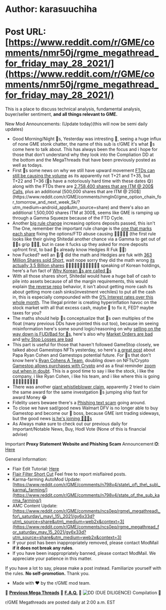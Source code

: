 # Author: karasuuchiha
# Post URL: [https://www.reddit.com/r/GME/comments/nmr50j/rgme_megathread_for_friday_may_28_2021/](https://www.reddit.com/r/GME/comments/nmr50j/rgme_megathread_for_friday_may_28_2021/)


This is a place to discuss technical analysis, fundamental analysis, buyer/seller sentiment, **and all things relevant to GME.**

New Mod Announcements: (Update today)(this will now be semi daily updates)

* Good Morning/Night 🦍s, Yesterday was intresting 🤔,  seeing a huge influx of none GME stonk chatter, the name of this sub is r/GME it's what 🦍s come here to talk about. This has always been the focus and i hope for those that don't understand why they look into the Compliation DD at the bottom and the MegaThreads that have been previously posted as well as todays.
* First 🦍s some news on why we still have upward movement [FTDs can still be causing the volume](https://www.reddit.com/r/Superstonk/comments/nkwhq3/the_dd_has_once_again_proven_to_be_true/gzfa2o5?utm_medium=android_app&utm_source=share&context=3) as its apparently not T+21 and T+35, but T+22 and T+36 (🦍s have a notoriously hard time with these dates 😋) along with the FTDs there are [2,758,400 shares that are ITM @ 200$ Calls](https://www.reddit.com/r/GME/comments/nkxvix/27584_call_contracts_at_200_are_now_itm_and/?utm_medium=android_app&utm_source=share), plus an additional [500,000 shares that are ITM @ 250$](https://www.reddit.com/r/GME/comments/nmgln0/gme_option_chain_for_tomorrow_and_next_week_5k/?utm_medium=android_app&utm_source=share) and there's also an additional 1,500,000 shares ITM at 300$, seems like GME is ramping up through a Gamma Squeeze because of the FTD Cycle.
* Another [big rule change](https://www.reddit.com/r/GME/comments/nmkjzc/srocc2021003_approved_52721_lets_goo/?utm_medium=android_app&utm_source=share) increasing options deposits passed, this isn't The One, remember the important rule change is the [one that marks each share](https://www.reddit.com/r/GME/comments/ngx791/stdtc2021005_update/?utm_medium=android_app&utm_source=share) fixing the options/FTD abuse causing 🚀🚀🚀🚀🚀 (the first rule looks like their giving Shitedal another chance via a Gamma to get out of 💎🙌s grip 🤣🤣🤣, but in case it fucks up they asked for more deposits upfront first, to bad 🦍s already know Hedgies R Fuk 🚀🚀)
* how Fucked? well an 🐜/🦍 did the math and Hedgies are fuk with [363 Million Shares sold Short](https://www.reddit.com/user/LostVirginityToGME/comments/nlyjy9/koreans_are_holding_727404_shares_despite_being/?utm_medium=android_app&utm_source=share),  wait nope sorry they did the math wrong [its actually 3.5 Billion shares](https://www.reddit.com/r/Superstonk/comments/nlyo13/koreans_are_holding_727404_shares_despite_being/gzlp69o?utm_medium=android_app&utm_source=share&context=3) 🚀🚀🚀🚀🚀🚀🚀🚀🚀🚀🚀🚀 speaking of Korean holdings, here's a fun fact of [Why Korean 🦍s are called 🐜s](https://www.reddit.com/r/GME/comments/nlyz3h/for_all_of_us_apes_and_apettes_who_are_learning/gzn0vav?utm_medium=android_app&utm_source=share&context=3)
* With all those shares short, Shitedal would have a huge ball of cash to pile into assets because of all the margin requirements, this would explain [the reverse repo](https://www.reddit.com/r/GME/comments/nmcqws/reverse_repo_overnight_lending_chart_update_for/?utm_medium=android_app&utm_source=share) behavior, it isn't about getting more cash its about getting more cash sinks(investment vechiles) to put all the cash in, this is especially compounded with the [0% Interest rates over this whole month](https://www.reddit.com/r/Superstonk/comments/nkwhq3/the_dd_has_once_again_proven_to_be_true/gzgkxn5?utm_medium=android_app&utm_source=share&context=3). The Illegal printer is creating hyperinflation havoc on the stock market with all that excess cash, maybe 🚀 to fix it, FED? maybe taxes for you?
* The maths should help 🦍s conceptualize that 🦍s own multiples of the float (many previous DDs have pointed this out too), because im seeing misinformation here's some sound logic/reasoning on why [selling on the way down is FUD/Bad for 🦍s](https://www.reddit.com/r/GME/comments/ndj6k3/concerning_wardens_fall_out/gyb5gab?utm_medium=android_app&utm_source=share&context=3),  here's also why [Market Orders are bad](https://www.reddit.com/r/GME/comments/n9ix5o/limit_orders_vs_market_orders_and_attention_uk/?utm_medium=android_app&utm_source=share) and [why Stop Losses are bad](https://www.reddit.com/r/GME/comments/nmcpqi/this_is_why_you_dont_have_stop_limits_set/?utm_medium=android_app&utm_source=share)
* This part is useful for those that haven't followed GameStop closely, we talked about Gamestops NFTs yesterday, so here's [a great post](https://www.reddit.com/r/GME/comments/m52roc/how_gamestop_will_reinvent_the_gaming_marketplace/?utm_medium=android_app&utm_source=share) about Papa Ryan Cohen and Gamestops potential future. For 🦍s that don't know here's [Ryan Cohens A Team](https://www.reddit.com/r/GME/comments/nmcp68/a_company_with_such_a_team_could_never_fail_all/?utm_medium=android_app&utm_source=share),  doubling down on NFTs/Crypto [Gamestop allows purchases with Crypto](https://www.reddit.com/r/GME/comments/nlj69m/did_you_know_you_can_spend_cryptocurrencies_like/gzisewz?utm_medium=android_app&utm_source=share&context=3) and as a final reminder [zoom out when in doubt](https://www.reddit.com/r/GME/comments/nm758i/this_mornings_premarket_is_a_tiny_blip_and_gme_is/?utm_medium=android_app&utm_source=share). This is a good time to say i like the stock, i like the company, i like Ryan Cohen, i like his team, and i like where this is going 🚀🚀🚀🚀🚀🚀🚀🚀🚀
* There was another [giant whistleblower claim](https://www.reddit.com/r/GME/comments/nmg1q0/527_sec_whistleblower_award_claims_42_million/?utm_medium=android_app&utm_source=share), apparently 2 tried to claim the same award for the same investgation 🐍s jumping ship fast for award Money 😂
* Fidelity users bewaee there's a [Phishing text scam](https://www.reddit.com/r/GME/comments/nlr5pf/fidelity_phishing_text_call_to_report_back_to/?utm_medium=android_app&utm_source=share) going around.
* To close we have sad/good news Walmart DFV is no longer able to buy Gamestop and become our 🦍 boss, because GME isnt trading sideways, but the good news [is he's joining 💎🙌🦍s](https://www.reddit.com/r/GME/comments/nkz846/i_will_own_gamestop_update_may_25_final_update/gzfmukq?utm_medium=android_app&utm_source=share&context=3)
* As Always make sure to check out our previous daily for Important/Notable News, Buy, Hodl Vote (None of this is financial advise)

Important **Proxy Statement Website and Phishing Scam** Announcement ❎: [Here](https://www.reddit.com/r/GME/comments/nhl6c4/proxy_vote_information/?utm_medium=android_app&utm_source=share)

General Information:

* Flair Edit Tutorial: [Here](https://www.reddit.com/r/GME/comments/nhl8gf/self_flair_edit_tutorial/?utm_medium=android_app&utm_source=share)
* [Flair Filter Short Cut](https://www.reddit.com/r/GME/comments/nhldn1/flair_search_short_cut/?utm_medium=android_app&utm_source=share) Feel free to report misflaired posts.
* Karma-farming AutoMod Update: [https://www.reddit.com/r/GME/comments/n798v4/state\_of\_the\_sub\_karma\_farming/](https://www.reddit.com/r/GME/comments/n798v4/state_of_the_sub_karma_farming/)
* AMC Content Update: [https://www.reddit.com/r/GME/comments/ncs0eq/rgme\_megathread\_for\_saturday\_may\_15\_2021/gy6x33d?utm\_source=share&utm\_medium=web2x&context=3](https://www.reddit.com/r/GME/comments/ncs0eq/rgme_megathread_for_saturday_may_15_2021/gy6x33d?utm_source=share&utm_medium=web2x&context=3)
* If your post has been inappropriately removed, please contact ModMail **if it does not break any rules**.
* If you have been inappropriately banned, please contact ModMail. We appreciate your patience in this matter.

If you have a lot to say, please make a post instead. Familiarize yourself with the rules. **No self-promotion.** Thank you.

* Made with ❤️ by the r/GME mod team.

💎 [**Previous Mega Threads**](https://www.reddit.com/r/GME/comments/nl9q3w/rgme_megathread_for_wednesday_may_26_2021/?utm_medium=android_app&utm_source=share) 💎 [**F.A.Q.**](https://www.reddit.com/r/GME/comments/m4hqkc/gme_moass_faq/) 💎 ![**DD (DUE DILIGENCE) Compilation**](https://www.reddit.com/r/DDintoGME/comments/mnss65/the_apes_guide_to_the_galaxy_a_compilation_of_dds/) 💎

r/GME Megathreads are posted daily at 2:00 a.m. EST